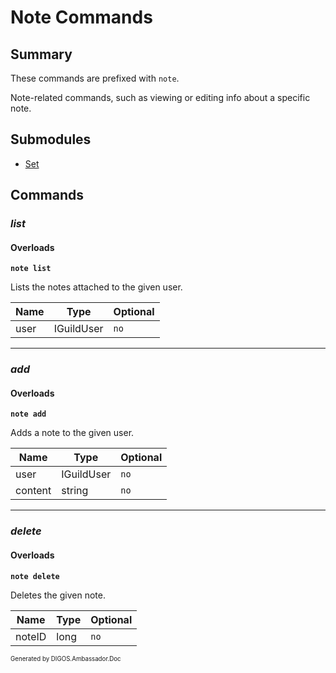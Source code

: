 ﻿Note Commands
=============
## Summary
These commands are prefixed with `note`. 

Note-related commands, such as viewing or editing info about a specific note.

## Submodules
* [Set](note_set.md)

## Commands
### *list*
#### Overloads
**`note list`**

Lists the notes attached to the given user.

| Name | Type | Optional |
| --- | --- | --- |
| user | IGuildUser | `no` |

---

### *add*
#### Overloads
**`note add`**

Adds a note to the given user.

| Name | Type | Optional |
| --- | --- | --- |
| user | IGuildUser | `no` |
| content | string | `no` |

---

### *delete*
#### Overloads
**`note delete`**

Deletes the given note.

| Name | Type | Optional |
| --- | --- | --- |
| noteID | long | `no` |

<sub><sup>Generated by DIGOS.Ambassador.Doc</sup></sub>